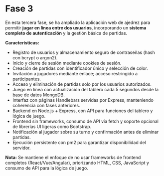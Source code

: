 # Fase 3

En esta tercera fase, se ha ampliado la aplicación web de ajedrez para permitir **jugar en línea entre dos usuarios**, incorporando un **sistema completo de autenticación** y la gestión básica de partidas.

**Características:**
- Registro de usuarios y almacenamiento seguro de contraseñas (hash con bcrypt o argon2).
- Inicio y cierre de sesión mediante cookies de sesión.
- Creación de partidas con identificador único y selección de color.
- Invitación a jugadores mediante enlace; acceso restringido a participantes.
- Acceso y eliminación de partidas solo por los usuarios autorizados.
- Juego en línea con actualización del tablero cada 5 segundos desde la base de datos MongoDB.
- Interfaz con páginas Handlebars servidas por Express, manteniendo coherencia con fases anteriores.
- Backend en Node.js + Express, con API para funciones del tablero y lógica de juego.
- Frontend sin frameworks, consumo de API vía fetch y soporte opcional de librerías UI ligeras como Bootstrap.
- Notificación al jugador sobre su turno y confirmación antes de eliminar partidas.
- Ejecución persistente con pm2 para garantizar disponibilidad del servidor.

**Nota:**
Se mantiene el enfoque de no usar frameworks de frontend completos (React/Vue/Angular), priorizando HTML, CSS, JavaScript y consumo de API para la lógica de juego.


